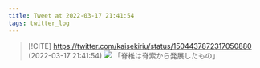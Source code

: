 ```yaml
---
title: Tweet at 2022-03-17 21:41:54
tags: twitter_log
---
```


> [!CITE] https://twitter.com/kaisekiriu/status/1504437872317050880 (2022-03-17 21:41:54)
> ![](https://twitter.com/kaisekiriu/status/1504437872317050880)
> 「脊椎は脊索から発展したもの」
